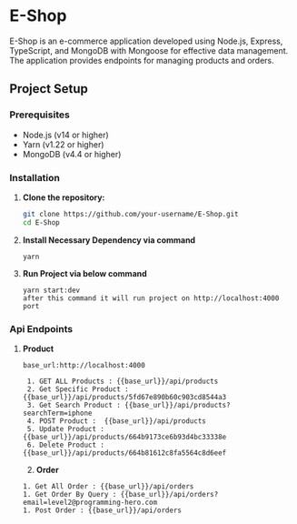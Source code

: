# E-Shop

E-Shop is an e-commerce application developed using Node.js, Express, TypeScript, and MongoDB with Mongoose for effective data management. The application provides endpoints for managing products and orders.

## Project Setup

### Prerequisites

- Node.js (v14 or higher)
- Yarn (v1.22 or higher)
- MongoDB (v4.4 or higher)

### Installation

1. **Clone the repository:**

   ```sh
   git clone https://github.com/your-username/E-Shop.git
   cd E-Shop
   ```

2. **Install Necessary Dependency via command**

   ```
   yarn
   ```

3. **Run Project via below command**
   ```
   yarn start:dev
   after this command it will run project on http://localhost:4000 port
   ```

### Api Endpoints

1. **Product**

   ```
   base_url:http://localhost:4000

    1. GET ALL Products : {{base_url}}/api/products
    2. Get Specific Product : {{base_url}}/api/products/5fd67e890b60c903cd8544a3
    3. Get Search Product : {{base_url}}/api/products?searchTerm=iphone
    4. POST Product :  {{base_url}}/api/products
    5. Update Product : {{base_url}}/api/products/664b9173ce6b93d4bc33338e
    6. Delete Product : {{base_url}}/api/products/664b81612c8fa5564c8d6eef
   ```

   2. **Order**

   ```
   1. Get All Order : {{base_url}}/api/orders
   1. Get Order By Query : {{base_url}}/api/orders?email=level2@programming-hero.com
   1. Post Order : {{base_url}}/api/orders

   ```
